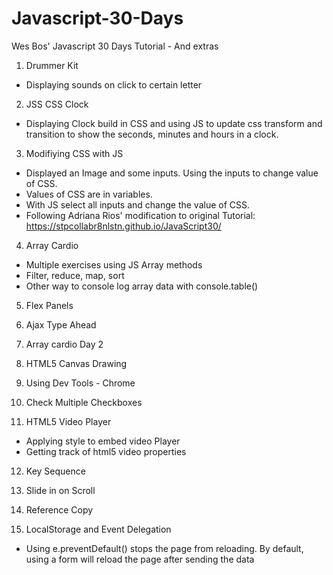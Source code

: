 # Javascript-30-Days
Wes Bos' Javascript 30 Days Tutorial - And extras

1. Drummer Kit
- Displaying sounds on click to certain letter

2. JSS CSS Clock
- Displaying Clock build in CSS and using JS to update css transform and transition to show the seconds, minutes and hours in a clock.

3. Modifiying CSS with JS
- Displayed an Image and some inputs. Using the inputs to change value of CSS.
- Values of CSS are in variables.
- With JS select all inputs and change the value of CSS.
- Following Adriana Rios' modification to original Tutorial: https://stpcollabr8nlstn.github.io/JavaScript30/

4. Array Cardio
- Multiple exercises using JS Array methods
- Filter, reduce, map, sort
- Other way to console log array data with console.table()

5. Flex Panels


6. Ajax Type Ahead

7. Array cardio Day 2

8. HTML5 Canvas Drawing

9. Using Dev Tools - Chrome

10. Check Multiple Checkboxes

11. HTML5 Video Player
- Applying style to embed video Player
- Getting track of html5 video properties

12. Key Sequence

13. Slide in on Scroll

14. Reference Copy

15. LocalStorage and Event Delegation
- Using e.preventDefault() stops the page from reloading. By default, using a form will reload the page after sending the data 
